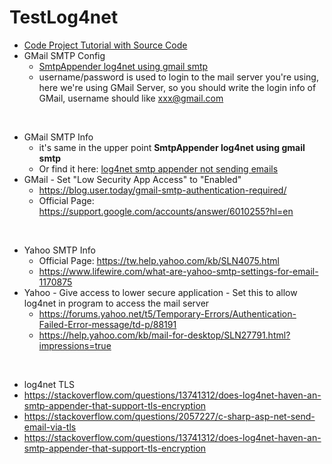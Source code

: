 # TestLog4net

* [Code Project Tutorial with Source Code](https://www.codeproject.com/Articles/140911/log-net-Tutorial) 
* GMail SMTP Config
  * [SmtpAppender log4net using gmail smtp](https://stackoverflow.com/questions/18034223/smtpappender-log4net-using-gmail-smtp)
  * username/password is used to login to the mail server you're using, here we're using GMail Server, so you should write the login info of GMail, username should like xxx@gmail.com
  
<br/>

* GMail SMTP Info    
  * it's same in the upper point **SmtpAppender log4net using gmail smtp**
  * Or find it here: [log4net smtp appender not sending emails](https://stackoverflow.com/questions/18034223/smtpappender-log4net-using-gmail-smtp)
* GMail - Set "Low Security App Access" to "Enabled"
  * https://blog.user.today/gmail-smtp-authentication-required/
  * Official Page: https://support.google.com/accounts/answer/6010255?hl=en

<br/>

* Yahoo SMTP Info
  * Official Page: https://tw.help.yahoo.com/kb/SLN4075.html
  * https://www.lifewire.com/what-are-yahoo-smtp-settings-for-email-1170875
* Yahoo - Give access to lower secure application - Set this to allow log4net in program to access the mail server
  * https://forums.yahoo.net/t5/Temporary-Errors/Authentication-Failed-Error-message/td-p/88191
  * https://help.yahoo.com/kb/mail-for-desktop/SLN27791.html?impressions=true
<br/>
  
* log4net TLS
 * https://stackoverflow.com/questions/13741312/does-log4net-haven-an-smtp-appender-that-support-tls-encryption
 * https://stackoverflow.com/questions/2057227/c-sharp-asp-net-send-email-via-tls
 * https://stackoverflow.com/questions/13741312/does-log4net-haven-an-smtp-appender-that-support-tls-encryption
